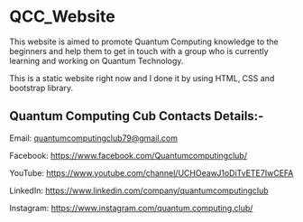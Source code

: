 # QCC_Website
This website is aimed to promote Quantum Computing knowledge to the beginners and help them to get in touch with a group who is currently learning and working on Quantum Technology.

This is a static website right now and I done it by using HTML, CSS and bootstrap library.


## Quantum Computing Cub Contacts Details:-

Email: quantumcomputingclub79@gmail.com

Facebook: https://www.facebook.com/Quantumcomputingclub/

YouTube: https://www.youtube.com/channel/UCHOeawJ1oDiTvETE7IwCEFA

LinkedIn: https://www.linkedin.com/company/quantumcomputingclub

Instagram: https://www.instagram.com/quantum.computing.club/
